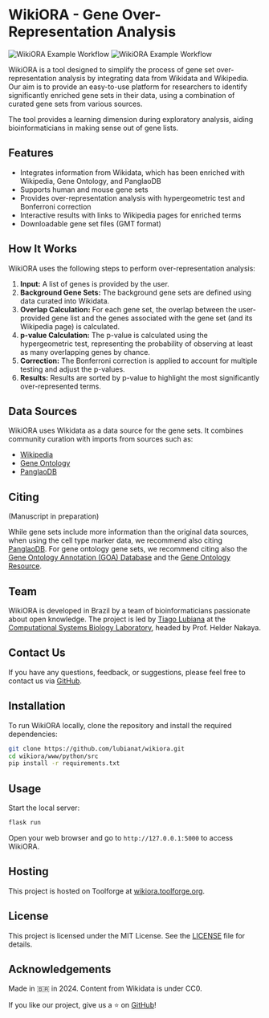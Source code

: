 # WikiORA - Gene Over-Representation Analysis

![WikiORA Example Workflow](https://wikiora.toolforge.org/static/example.png#gh-light-mode-only)
![WikiORA Example Workflow](https://i.imgur.com/mwU0BbL.png#gh-dark-mode-only)

WikiORA is a tool designed to simplify the process of gene set over-representation analysis by integrating data from Wikidata and Wikipedia. Our aim is to provide an easy-to-use platform for researchers to identify significantly enriched gene sets in their data, using a combination of curated gene sets from various sources.

The tool provides a learning dimension during exploratory analysis, aiding bioinformaticians in making sense out of gene lists. 

## Features

- Integrates information from Wikidata, which has been enriched with Wikipedia, Gene Ontology, and PanglaoDB
- Supports human and mouse gene sets
- Provides over-representation analysis with hypergeometric test and Bonferroni correction
- Interactive results with links to Wikipedia pages for enriched terms
- Downloadable gene set files (GMT format)

## How It Works

WikiORA uses the following steps to perform over-representation analysis:

1. **Input:** A list of genes is provided by the user.
2. **Background Gene Sets:** The background gene sets are defined using data curated into Wikidata.
3. **Overlap Calculation:** For each gene set, the overlap between the user-provided gene list and the genes associated with the gene set (and its Wikipedia page) is calculated.
4. **p-value Calculation:** The p-value is calculated using the hypergeometric test, representing the probability of observing at least as many overlapping genes by chance.
5. **Correction:** The Bonferroni correction is applied to account for multiple testing and adjust the p-values.
6. **Results:** Results are sorted by p-value to highlight the most significantly over-represented terms.

## Data Sources

WikiORA uses Wikidata as a data source for the gene sets. It combines community curation with imports from sources such as:

- [Wikipedia](https://en.wikipedia.org)
- [Gene Ontology](http://geneontology.org)
- [PanglaoDB](https://panglaodb.se)

## Citing

(Manuscript in preparation)

While gene sets include more information than the original data sources, when using the cell type marker data, we recommend also citing [PanglaoDB](https://panglaodb.se). For gene ontology gene sets, we recommend citing also the [Gene Ontology Annotation (GOA) Database](https://www.ebi.ac.uk/GOA/) and the [Gene Ontology Resource](https://geneontology.org/docs/go-citation-policy/).

## Team

WikiORA is developed in Brazil by a team of bioinformaticians passionate about open knowledge. The project is led by [Tiago Lubiana](https://tiago.bio.br) at the [Computational Systems Biology Laboratory](https://www.csbiology.org/), headed by Prof. Helder Nakaya.

## Contact Us

If you have any questions, feedback, or suggestions, please feel free to contact us via [GitHub](https://github.com/lubianat/wikiora/issues).

## Installation

To run WikiORA locally, clone the repository and install the required dependencies:

```bash
git clone https://github.com/lubianat/wikiora.git
cd wikiora/www/python/src
pip install -r requirements.txt
```

## Usage

Start the local server:

```bash
flask run
```

Open your web browser and go to `http://127.0.0.1:5000` to access WikiORA.

## Hosting

This project is hosted on Toolforge at [wikiora.toolforge.org](https://wikiora.toolforge.org).

## License

This project is licensed under the MIT License. See the [LICENSE](LICENSE) file for details.

## Acknowledgements

Made in 🇧🇷 in 2024. Content from Wikidata is under CC0.

If you like our project, give us a ⭐ on [GitHub](https://github.com/lubianat/wikiora)!

